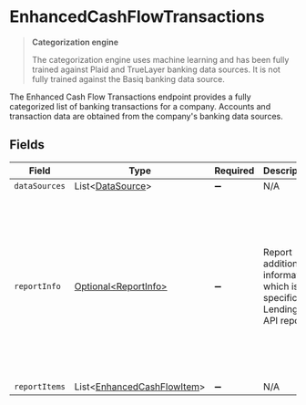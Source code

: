 # EnhancedCashFlowTransactions

> **Categorization engine**
>
> The categorization engine uses machine learning and has been fully trained against Plaid and TrueLayer banking data sources. It is not fully trained against the Basiq banking data source.

The Enhanced Cash Flow Transactions endpoint provides a fully categorized list of banking transactions for a company. Accounts and transaction data are obtained from the company's banking data sources.


## Fields

| Field                                                                                                                                                                             | Type                                                                                                                                                                              | Required                                                                                                                                                                          | Description                                                                                                                                                                       | Example                                                                                                                                                                           |
| --------------------------------------------------------------------------------------------------------------------------------------------------------------------------------- | --------------------------------------------------------------------------------------------------------------------------------------------------------------------------------- | --------------------------------------------------------------------------------------------------------------------------------------------------------------------------------- | --------------------------------------------------------------------------------------------------------------------------------------------------------------------------------- | --------------------------------------------------------------------------------------------------------------------------------------------------------------------------------- |
| `dataSources`                                                                                                                                                                     | List\<[DataSource](../../models/shared/DataSource.md)>                                                                                                                            | :heavy_minus_sign:                                                                                                                                                                | N/A                                                                                                                                                                               |                                                                                                                                                                                   |
| `reportInfo`                                                                                                                                                                      | [Optional\<ReportInfo>](../../models/shared/ReportInfo.md)                                                                                                                        | :heavy_minus_sign:                                                                                                                                                                | Report additional information, which is specific to Lending API reports.                                                                                                          | {<br/>"Example 1": {<br/>"value": {<br/>"pageNumber": 0,<br/>"pageSize": 0,<br/>"totalResults": 0,<br/>"reportName": "string",<br/>"companyName": "string",<br/>"generatedDate": "2023-01-26T07:36:40.487Z"<br/>}<br/>}<br/>} |
| `reportItems`                                                                                                                                                                     | List\<[EnhancedCashFlowItem](../../models/shared/EnhancedCashFlowItem.md)>                                                                                                        | :heavy_minus_sign:                                                                                                                                                                | N/A                                                                                                                                                                               |                                                                                                                                                                                   |
